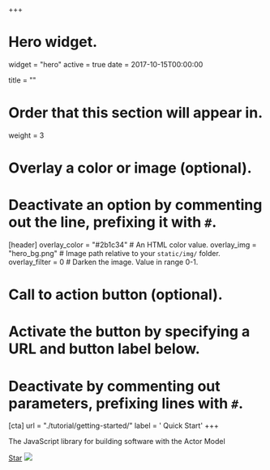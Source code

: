 +++
# Hero widget.
widget = "hero"
active = true
date = 2017-10-15T00:00:00

title = ""

# Order that this section will appear in.
weight = 3

# Overlay a color or image (optional).
#   Deactivate an option by commenting out the line, prefixing it with `#`.
[header]
  overlay_color = "#2b1c34"  # An HTML color value.
  overlay_img = "hero_bg.png"  # Image path relative to your `static/img/` folder.
  overlay_filter = 0  # Darken the image. Value in range 0-1.

# Call to action button (optional).
#   Activate the button by specifying a URL and button label below.
#   Deactivate by commenting out parameters, prefixing lines with `#`.
[cta]
  url = "./tutorial/getting-started/"
  label = '<i class="fas fa-book"></i> Quick Start'
+++

The JavaScript library for building software with the Actor Model
<div class="mt-3">
  <a class="github-button" href="https://github.com/tarantx/tarant" data-icon="octicon-star" data-size="large" data-show-count="true" aria-label="Star this on GitHub">Star</a>
  <a href="https://gitter.im/tarantx/general?utm_source=share-link&utm_medium=link&utm_campaign=share-link"><img src="https://img.shields.io/gitter/room/TechnologyAdvice/Stardust.svg" />
</div>
<script async defer src="https://buttons.github.io/buttons.js"></script>
